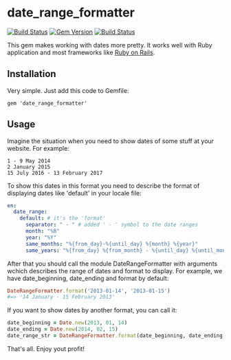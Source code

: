 # date_range_formatter

[![Build Status](https://travis-ci.org/darkleaf/date_range_formatter.svg?branch=master)](https://travis-ci.org/darkleaf/date_range_formatter)
[![Gem Version](https://badge.fury.io/rb/date_range_formatter.svg)](http://badge.fury.io/rb/date_range_formatter)
[![Build Status](https://drone.io/github.com/dronov/date_range_formatter/status.png)](https://drone.io/github.com/dronov/date_range_formatter/latest)

This gem makes working with dates more pretty. It works well with Ruby application and most frameworks like  [Ruby on Rails](https://github.com/rails/rails "Ruby on Rails").

## Installation
Very simple. Just add this code to Gemfile:

    gem 'date_range_formatter'

## Usage

Imagine the situation when you need to show dates of some stuff at your website. For example:

    1 - 9 May 2014
    2 January 2015
    15 July 2016 - 13 February 2017

To show this dates in this format you need to describe the format of displaying dates like 'default' in your locale file:

```yaml
en:
  date_range:
    default: # it's the 'format'
      separator: " - " # added ' - ' symbol to the date ranges
      month: "%B"
      year: "%Y"
      same_months: "%{from_day}-%{until_day} %{month} %{year}"
      same_years: "%{from_day} %{from_month} - %{until_day} %{until_month} %{year}"
```

After that you should call the module DateRangeFormatter with arguments wchich describes the range of dates and format to display. For example, we have date_beginning, date_ending and format by default:

```ruby
DateRangeFormatter.format('2013-01-14', '2013-01-15')
#=> '14 January - 15 February 2013'
```

If you want to show dates by another format, you can call it:

```ruby
date_beginning = Date.new(2013, 01, 14)
date_ending = Date.new(2014, 02, 15)
date_range_str = DateRangeFormatter.format(date_beginning, date_ending, 'short')
```

That's all. Enjoy yout profit!
